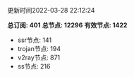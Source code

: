 更新时间2022-03-28 22:12:24

**总订阅: 401**
**总节点: 12296**
**有效节点: 1422**
- ssr节点: 141
- trojan节点: 194
- v2ray节点: 871
- ss节点: 216
